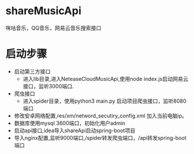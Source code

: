# shareMusicApi
咪咕音乐，QQ音乐，网易云音乐搜索接口


# 启动步骤
* 启动第三方接口
  * 进入lib目录,进入NeteaseCloudMusicApi,使用node index.js启动网易云接口，监听3000端口.
* 爬虫接口
  * 进入spider目录，使用python3 main.py 启动项目爬虫接口，监听8080端口
* 修改安卓网络配置,res/xm/netword_secutiry_config.xml 加入当前电脑ip。
* 数据库使用mysql 3600端口，初始化用户admin
* 启动api接口,idea导入shareApi启动spring-boot项目
* 导入nginx配置,监听9000端口,/spider转发爬虫端口，/api转发spring-boot 端口
